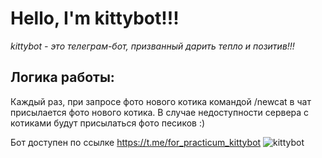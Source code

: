 # Hello, I'm kittybot!!!
*kittybot - это телеграм-бот, призванный дарить тепло и позитив!!!*

## Логика работы:
Каждый раз, при запросе фото нового котика командой /newcat в чат присылается фото нового котика.
В случае недоступности сервера с котиками будут присылаться фото песиков :)

Бот доступен по ссылке https://t.me/for_practicum_kittybot
![kittybot](https://user-images.githubusercontent.com/97105614/161251291-53e92518-38ae-4954-b391-7cd2b13ce8eb.jpg)
